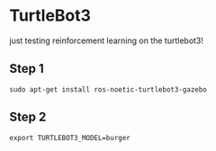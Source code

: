 # TurtleBot3
just testing reinforcement learning on the turtlebot3!


## Step 1
```
sudo apt-get install ros-noetic-turtlebot3-gazebo
```

## Step 2
```
export TURTLEBOT3_MODEL=burger
```

